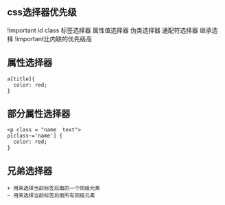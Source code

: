## css选择器优先级
!important id class 标签选择器 属性值选择器  伪类选择器  通配符选择器 继承选择
!important比内联的优先级高

## 属性选择器

```
a[title]{
  color: red;
}
```

## 部分属性选择器
```
<p class = "name  text">
p[class~='name'] {
  color: red;
}
```

## 兄弟选择器

```
+ 用来选择当前标签后面的一个同级元素
~ 用来选择当前标签后面所有同级元素
```
